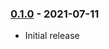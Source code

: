 ### [0.1.0] - 2021-07-11

  * Initial release

[0.1.0]: https://github.com/1ma/composer-psysh/tree/<commit_hash>

